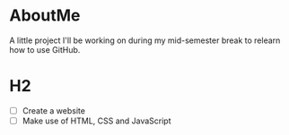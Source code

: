 # AboutMe
 A little project I'll be working on during my mid-semester break to relearn how to use GitHub.

# H2
- [ ] Create a website
- [ ] Make use of HTML, CSS and JavaScript
